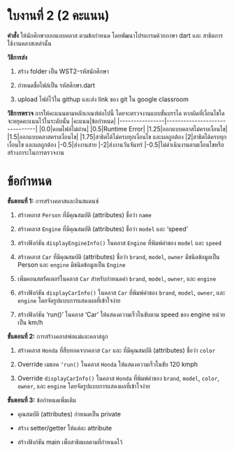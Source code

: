# ใบงานที่ 2 (2 คะแนน)

**คำสั่ง** ให้นักศึกษาออกแบบคลาส ตามข้อกำหนด โดยพัฒนาโปรแกรมด้วยภาษา dart และ สาธิตการใช้งานคลาสเหล่านั้น

**วิธีการส่ง**
1. สร้าง folder เป็น WST2-รหัสนักศึกษา

2. กำหนดชื่อไฟล์เป็น รหัสศึกษา.dart

3. upload ไฟล์ไว้ใน githup และส่ง link ของ git ใน google classroom

**วิธีการตรวจ** การให้คะแนนตามหลักเกณฑ์ต่อไปนี้ โดยจะตรวจงานแบบขั้นบรรได หากผิดที่เงื่อนไขใด จะหยุดคะแนนไว้ในระดับนั้น
|คะแนน|ข้อกำหนด|
|----------------|-------------------------------|
|0.0|คอมไฟล์ไม่ผ่าน|
|0.5|Runtime Error|
|1.25|ออกแบบคลาสไม่ครบเงื่อนไข|
|1.5|ออกแบบคลาสครบเงื่อนไข|
|1.75|สาธิตได้ไม่ครบทุกเงื่อนไข และผลถูกต้อง
|2|สาธิตได้ครบทุกเงื่อนไข และผลถูกต้อง
|-0.5|ส่งงานสาย
|-2|ส่งงานวันจันทร์
|-0.5|ไม่ดำเนินงานตามเงื่อนไขหรือสร้างภาระในการตรวจงาน

# ข้อกำหนด

**ขั้นตอนที่ 1:** การสร้างคลาสและอินสแตนซ์

1.  สร้างคลาส `Person` ที่มีคุณสมบัติ (attributes) ชื่อว่า `name`
    
2.  สร้างคลาส `Engine` ที่มีคุณสมบัติ (attributes) ชื่อว่า `model` และ ‘speed’
    
3.  สร้างฟังก์ชัน `displayEngineInfo()` ในคลาส `Engine` ที่พิมพ์ค่าของ `model` และ `speed`
    
4.  สร้างคลาส `Car` ที่มีคุณสมบัติ (attributes) ชื่อว่า `brand`, `model`, `owner` มีชนิดข้อมูลเป็น Person และ `engine` มีชนิดข้อมูลเป็น `Engine`
    
5.  เพิ่มคอนสตรัคเตอร์ในคลาส `Car` สำหรับกำหนดค่า `brand`, `model`, `owner`, และ `engine`
    
6.  สร้างฟังก์ชัน `displayCarInfo()` ในคลาส `Car` ที่พิมพ์ค่าของ `brand`, `model`, `owner`, และ `engine` โดยจัดรูปแบบการแสดงผลที่เข้าใจง่าย
    
7.  สร้างฟังก์ชัน ‘run()’ ในคลาส ‘Car’ ให้แสดงความเร็วในขับตาม speed ของ engine หน่วยเป็น km/h


**ขั้นตอนที่ 2:** การสร้างคลาสพ่อแม่และคลาสลูก

1.  สร้างคลาส `Honda` ที่สืบทอดจากคลาส `Car` และ ที่มีคุณสมบัติ (attributes) ชื่อว่า `color`
    
2.  Override เมธอด `‘run()` ในคลาส `Honda` ให้แสดงความเร็วในขับ 120 kmph
    
3.  Override `displayCarInfo()` ในคลาส `Honda` ที่พิมพ์ค่าของ `brand`, `model`, `color`, `owner`, และ `engine` โดยจัดรูปแบบการแสดงผลที่เข้าใจง่าย

**ขั้นตอนที่ 3:** ข้อกำหนดเพิ่มเติม

-   คุณสมบัติ (attributes) กำหนดเป็น private
    
-   สร้าง setter/getter ให้แต่ละ attribute
    
-   สร้างฟังก์ชัน main เพื่อสาธิตผลตามที่กำหนดไว้
